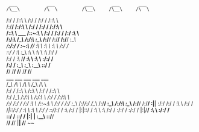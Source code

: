      ___           ___           ___       ___       ___         
    /\__\         /\  \         /\__\     /\__\     /\  \        
   /:/  /        /::\  \       /:/  /    /:/  /    /::\  \       
  /:/__/        /:/\:\  \     /:/  /    /:/  /    /:/\:\  \      
 /::\  \ ___   /::\~\:\  \   /:/  /    /:/  /    /:/  \:\  \     
/:/\:\  /\__\ /:/\:\ \:\__\ /:/__/    /:/__/    /:/__/ \:\__\    
\/__\:\/:/  / \:\~\:\ \/__/ \:\  \    \:\  \    \:\  \ /:/  /    
     \::/  /   \:\ \:\__\    \:\  \    \:\  \    \:\  /:/  /     
     /:/  /     \:\ \/__/     \:\  \    \:\  \    \:\/:/  /      
    /:/  /       \:\__\        \:\__\    \:\__\    \::/  /       
    \/__/         \/__/         \/__/     \/__/     \/__/        
     ___           ___           ___           ___       ___     
    /\__\         /\  \         /\  \         /\__\     /\  \    
   /:/ _/_       /::\  \       /::\  \       /:/  /    /::\  \   
  /:/ /\__\     /:/\:\  \     /:/\:\  \     /:/  /    /:/\:\  \  
 /:/ /:/ _/_   /:/  \:\  \   /::\~\:\  \   /:/  /    /:/  \:\__\ 
/:/_/:/ /\__\ /:/__/ \:\__\ /:/\:\ \:\__\ /:/__/    /:/__/ \:|__|
\:\/:/ /:/  / \:\  \ /:/  / \/_|::\/:/  / \:\  \    \:\  \ /:/  /
 \::/_/:/  /   \:\  /:/  /     |:|::/  /   \:\  \    \:\  /:/  / 
  \:\/:/  /     \:\/:/  /      |:|\/__/     \:\  \    \:\/:/  /  
   \::/  /       \::/  /       |:|  |        \:\__\    \::/__/   
    \/__/         \/__/         \|__|         \/__/     ~~       